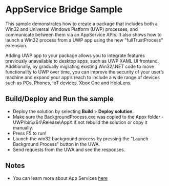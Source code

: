 ﻿# AppService Bridge Sample

This sample demonstrates how to create a package that includes both a Win32 and Universal Windows Platform (UWP) processes, and communicate between them via an AppService APIs. It also shows how to launch a Win32 process from a UWP app using the new "fullTrustProcess" extension.

Adding UWP app to your package allows you to integrate features previously unavailable to desktop apps, such as UWP XAML UI frontend. Additionally, by gradually migrating existing Win32/.NET code to move functionality to UWP over time, you can improve the security of your user’s machine and expand your app’s reach to include a wide range of devices such as PCs, Phones, IoT devices, Xbox One and HoloLens.


Build/Deploy and Run the sample
-------------------------------

 - Deploy the solution by selecting **Build** \> **Deploy solution**.
 - Make sure the BackgroundProcess.exe was copied to the Appx folder - UWP\bin\x64\Release\AppX if not rebuild the solution or copy it manually.
 - Press F5 to run!
 - Launch the win32 background process by pressing the "Launch Background Process" button in the UWA.
 - Send requests from the UWA and see the responses.

Notes
------

- You can learn more about App Services [here](https://msdn.microsoft.com/library/windows/apps/xaml/windows.applicationmodel.appservice.aspx)